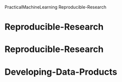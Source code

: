 PracticalMachineLearning
Reproducible-Research
# Reproducible-Research
# Reproducible-Research
# Developing-Data-Products
